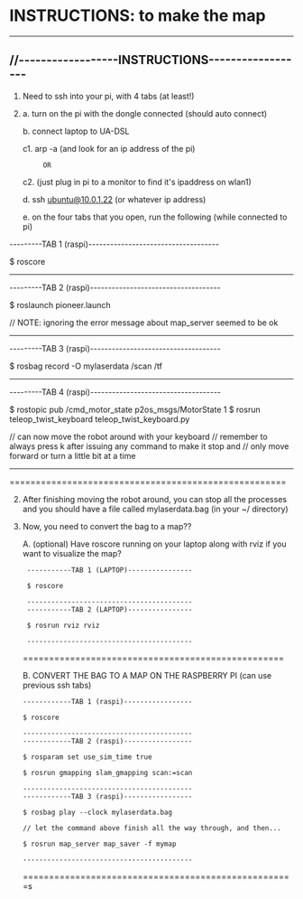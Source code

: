 # INSTRUCTIONS: to make the map
-------------------------------------------------
//------------------INSTRUCTIONS------------------
------------------------------------------------

1. Need to ssh into your pi, with 4 tabs (at least!)
2.
    a. turn on the pi with the dongle connected (should auto connect)

    b. connect laptop to UA-DSL

    c1. arp -a (and look for an ip address of the pi)

            OR

    c2. (just plug in pi to a monitor to find it's ipaddress on wlan1)

    d. ssh ubuntu@10.0.1.22     (or whatever ip address)

    e. on the four tabs that you open, run the following (while connected to pi)

---------TAB 1 (raspi)------------------------------------

$ roscore

--------------------------------------------------
---------TAB 2 (raspi)------------------------------------

$ roslaunch pioneer.launch

// NOTE: ignoring the error message about map_server seemed to be ok

--------------------------------------------------
---------TAB 3 (raspi)------------------------------------

$ rosbag record -O mylaserdata /scan /tf

--------------------------------------------------
---------TAB 4 (raspi)------------------------------------

$ rostopic pub /cmd_motor_state p2os_msgs/MotorState 1
$ rosrun teleop_twist_keyboard teleop_twist_keyboard.py

// can now move the robot around with your keyboard
// remember to always press k after issuing any command to make it stop and
//   only move forward or turn a little bit at a time

--------------------------------------------------
=====================================================

2. After finishing moving the robot around, you can stop all the processes and you should have a
    file called mylaserdata.bag (in your ~/ directory)

3. Now, you need to convert the bag to a map??

    A. (optional) Have roscore running on your laptop along with rviz if you want to visualize the map?

        -----------TAB 1 (LAPTOP)----------------

        $ roscore

        -----------------------------------------
        -----------TAB 2 (LAPTOP)----------------

        $ rosrun rviz rviz

        -----------------------------------------
   ==================================================

   B. CONVERT THE BAG TO A MAP ON THE RASPBERRY PI (can use previous ssh tabs)

       ------------TAB 1 (raspi)-----------------

       $ roscore

       ------------------------------------------
       ------------TAB 2 (raspi)-----------------

       $ rosparam set use_sim_time true

       $ rosrun gmapping slam_gmapping scan:=scan

       ------------------------------------------
       ------------TAB 3 (raspi)-----------------

       $ rosbag play --clock mylaserdata.bag

       // let the command above finish all the way through, and then...

       $ rosrun map_server map_saver -f mymap

       ------------------------------------------

   ====================================================s
